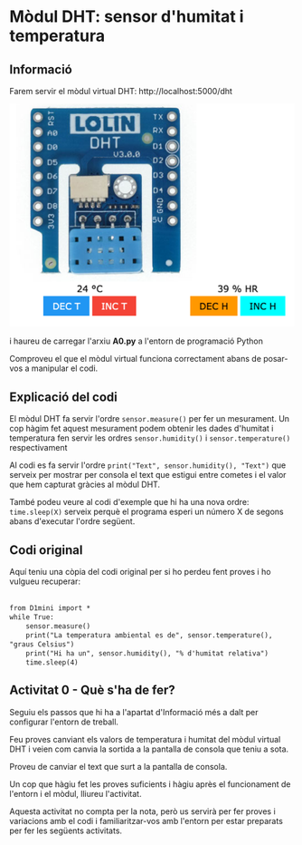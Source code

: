 # Mòdul DHT: sensor d'humitat i temperatura

## Informació

Farem servir el mòdul virtual DHT: http://localhost:5000/dht

![](img/dht.png)

i haureu de carregar l'arxiu **A0.py**  a l'entorn de programació Python

Comproveu el que el mòdul virtual funciona correctament abans de posar-vos a manipular el codi.

## Explicació del codi

El mòdul DHT fa servir l'ordre `sensor.measure()` per fer un mesurament. Un cop hàgim fet aquest mesurament podem obtenir les dades d'humitat i temperatura fen servir les ordres `sensor.humidity()` i `sensor.temperature()` respectivament

Al codi es fa servir l'ordre `print("Text", sensor.humidity(), "Text")` que serveix per mostrar per consola el text que estigui entre cometes i el valor que hem capturat gràcies al mòdul DHT.

També podeu veure al codi d'exemple que hi ha una nova ordre: `time.sleep(X)` serveix perquè el programa esperi un número X de segons abans d'executar l'ordre següent.

## Codi original 

Aquí teniu una còpia del codi original per si ho perdeu fent proves i ho vulgueu recuperar:

~~~

from D1mini import *
while True:
    sensor.measure()
    print("La temperatura ambiental es de", sensor.temperature(), "graus Celsius")
    print("Hi ha un", sensor.humidity(), "% d'humitat relativa")
    time.sleep(4)
~~~

## Activitat 0 - Què s'ha de fer?

Seguiu els passos que hi ha a l'apartat d'Informació més a dalt per configurar l'entorn de treball.

Feu proves canviant els valors de temperatura i humitat del mòdul virtual DHT i veien com canvia la sortida a la pantalla de consola que teniu a sota.

Proveu de canviar el text que surt a la pantalla de consola.

Un cop que hàgiu fet les proves suficients i hàgiu après el funcionament de l'entorn i el mòdul, lliureu l'activitat.

Aquesta activitat no compta per la nota, però us servirà per fer proves i variacions amb el codi i familiaritzar-vos amb l'entorn per estar preparats per fer les següents activitats.


